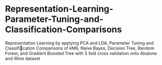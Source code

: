 # Representation-Learning-Parameter-Tuning-and-Classification-Comparisons

Representation Learning by applying PCA and LDA, Parameter Tuning and Classification Comparisons of kNN, Naive Bayes, Decision Tree, Random Forest, and Gradient Boosted Tree with 5 fold cross validation onto Abalone and Wine dataset
